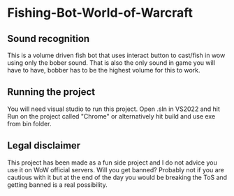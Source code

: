 # Fishing-Bot-World-of-Warcraft

## Sound recognition
This is a volume driven fish bot that uses interact button to cast/fish in wow using only the bober sound. That is also the only sound in game you will have to have, bobber has to be the highest volume for this to work.

## Running the project
You will need visual studio to run this project. Open .sln in VS2022 and hit Run on the project called "Chrome" or alternatively hit build and use exe from bin folder.

## Legal disclaimer
This project has been made as a fun side project and I do not advice you use it on WoW official servers. Will you get banned? Probably not if you are cautious with it but at the end of the day you would be breaking the ToS and getting banned is a real possibility.
